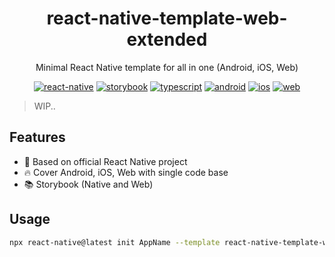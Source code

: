 <div align="center">

  # react-native-template-web-extended

  Minimal React Native template for all in one (Android, iOS, Web)

  [![react-native](https://img.shields.io/badge/React%20Native%200.72.3-61dafb.svg?logo=react&logoColor=black&style=flat-square)](https://github.com/facebook/react-native/releases)
  [![storybook](https://img.shields.io/badge/Storybook%207-ff4785.svg?logo=storybook&logoColor=white&style=flat-square)](https://storybook.js.org)
  [![typescript](https://img.shields.io/badge/Typescript-3178c6.svg?logo=typescript&logoColor=white&style=flat-square)](https://www.typescriptlang.org)
  [![android](https://img.shields.io/badge/Android-3ddc84?logo=android&logoColor=white)](#)
  [![ios](https://img.shields.io/badge/iOS-000000?logo=apple&logoColor=white)](#)
  [![web](https://img.shields.io/badge/Web-f7df1e?logo=internetexplorer&logoColor=black)](#)

</div>

> WIP..

## Features

- 🐤 Based on official React Native project
- 🔥 Cover Android, iOS, Web with single code base
- 📚 Storybook (Native and Web)

## Usage

```bash
npx react-native@latest init AppName --template react-native-template-web-extended
```
